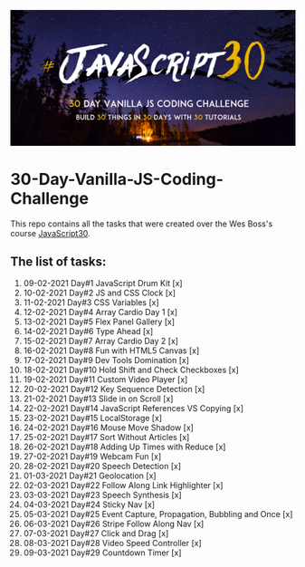![JS Coding Challenge](javascript30.png)

# 30-Day-Vanilla-JS-Coding-Challenge

This repo contains all the tasks that were created over the Wes Boss's course [JavaScript30](https://javascript30.com/).

## The list of tasks:

1.  09-02-2021 Day#1 JavaScript Drum Kit [x]
2.  10-02-2021 Day#2 JS and CSS Clock [x]
3.  11-02-2021 Day#3 CSS Variables [x]
4.  12-02-2021 Day#4 Array Cardio Day 1 [x]
5.  13-02-2021 Day#5 Flex Panel Gallery [x]
6.  14-02-2021 Day#6 Type Ahead [x]
7.  15-02-2021 Day#7 Array Cardio Day 2 [x]
8.  16-02-2021 Day#8 Fun with HTML5 Canvas [x]
9.  17-02-2021 Day#9 Dev Tools Domination [x]
10. 18-02-2021 Day#10 Hold Shift and Check Checkboxes [x]
11. 19-02-2021 Day#11 Custom Video Player [x]
12. 20-02-2021 Day#12 Key Sequence Detection [x]
13. 21-02-2021 Day#13 Slide in on Scroll [x]
14. 22-02-2021 Day#14 JavaScript References VS Copying [x]
15. 23-02-2021 Day#15 LocalStorage [x]
16. 24-02-2021 Day#16 Mouse Move Shadow [x]
17. 25-02-2021 Day#17 Sort Without Articles [x]
18. 26-02-2021 Day#18 Adding Up Times with Reduce [x]
19. 27-02-2021 Day#19 Webcam Fun [x]
20. 28-02-2021 Day#20 Speech Detection [x]
21. 01-03-2021 Day#21 Geolocation [x]
22. 02-03-2021 Day#22 Follow Along Link Highlighter [x]
23. 03-03-2021 Day#23 Speech Synthesis [x]
24. 04-03-2021 Day#24 Sticky Nav [x]
25. 05-03-2021 Day#25 Event Capture, Propagation, Bubbling and Once [x]
26. 06-03-2021 Day#26 Stripe Follow Along Nav [x]
27. 07-03-2021 Day#27 Click and Drag [x]
28. 08-03-2021 Day#28 Video Speed Controller [x]
29. 09-03-2021 Day#29 Countdown Timer [x]
